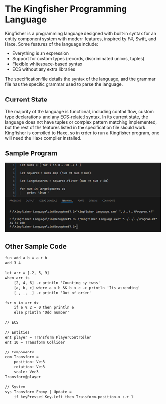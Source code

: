 # The Kingfisher Programming Language
Kingfisher is a programming language designed with built-in syntax for an entity component system with modern features, inspired by F#, Swift, and Haxe. Some features of the language include:
- Everything is an expression
- Support for custom types (records, discriminated unions, tuples)
- Flexible whitespace-based syntax
- ECS without any extra libraries


 The specification file details the syntax of the language, and the grammar file has the specific grammar used to parse the language.

## Current State
The majority of the language is functional, including control flow, custom type declarations, and any ECS-related syntax. In its current state, the language does not have tuples or complex pattern matching implemented, but the rest of the features listed in the specification file should work. Kingfisher is compiled to Haxe, so in order to run a Kingfisher program, one will need the Haxe compiler installed.

## Sample Program
![output](KingfisherLang.PNG)

## Other Sample Code
```
fun add a b = a + b
add 3 4

let arr = [-2, 5, 9]
when arr is
    [2, 4, 6] -> println 'Counting by twos'
    [a, b, c] where a < b && b < c -> println 'Its ascending'
    [_, _, _] -> println 'Out of order'

for e in arr do
    if e % 2 = 0 then println e 
    else println 'Odd number'

// ECS 

// Entities
ent player = Transform PlayerController
ent 10 = Transform Collider

// Components
com Transform =  
    position: Vec3
    rotation: Vec3
    scale: Vec3
Transform@player

// System
sys Transform Enemy | Update =
    if keyPressed Key.Left then Transform.position.x <-+ 1
```